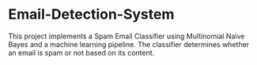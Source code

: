 # Email-Detection-System
This project implements a Spam Email Classifier using Multinomial Naive Bayes and a machine learning pipeline. The classifier determines whether an email is spam or not based on its content.

